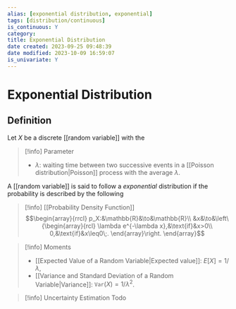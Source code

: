 ```yaml
---
alias: [exponential distribution, exponential]
tags: [distribution/continuous]
is_continuous: Y
category: 
title: Exponential Distribution
date created: 2023-09-25 09:48:39
date modified: 2023-10-09 16:59:07
is_univariate: Y
---
```


# Exponential Distribution

## Definition

Let $X$ be a discrete [[random variable]] with the

> [!info] Parameter
> - $\lambda$: waiting time between two successive events in a [[Poisson distribution|Poisson]] process with the average $\lambda$.

A [[random variable]] is said to follow a _exponential_ distribution if the probability is described by the following

> [!info] [[Probability Density Function]]
> $$\begin{array}{rrcl}
> p_X:&\mathbb{R}&\to&\mathbb{R}\\
> 	&x&\to&\left\{\begin{array}{rcl}
> 		\lambda e^{-\lambda x},&\text{if}&x>0\\
> 		0,&\text{if}&x\leq0\;.
> 		\end{array}\right.
> \end{array}$$

> [!info] Moments
> - [[Expected Value of a Random Variable|Expected value]]: $E[X]=1/\lambda$,
> - [[Variance and Standard Deviation of a Random Variable|Variance]]: $\texttt{Var}(X)=1/\lambda^2$.

> [!info] Uncertainty Estimation
> Todo

